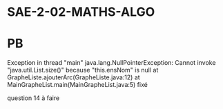 # SAE-2-02-MATHS-ALGO

# PB

Exception in thread "main" java.lang.NullPointerException: Cannot invoke "java.util.List.size()" because "this.ensNom" is null
        at GrapheListe.ajouterArc(GrapheListe.java:12)
        at MainGrapheList.main(MainGrapheList.java:5)
fixé

question 14 à faire

